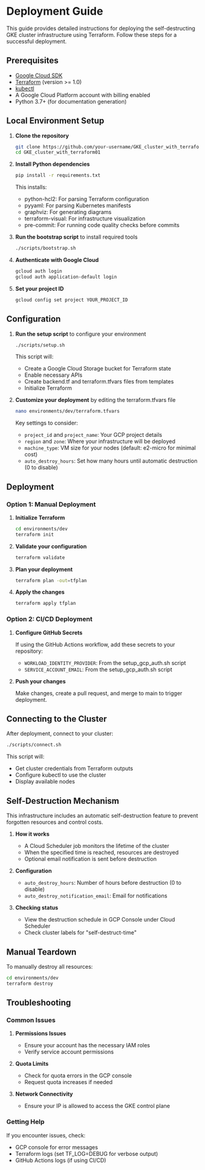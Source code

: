 # Deployment Guide

This guide provides detailed instructions for deploying the self-destructing GKE cluster infrastructure using Terraform. Follow these steps for a successful deployment.

## Prerequisites

- [Google Cloud SDK](https://cloud.google.com/sdk/docs/install)
- [Terraform](https://developer.hashicorp.com/terraform/downloads) (version >= 1.0)
- [kubectl](https://kubernetes.io/docs/tasks/tools/)
- A Google Cloud Platform account with billing enabled
- Python 3.7+ (for documentation generation)

## Local Environment Setup

1. **Clone the repository**

   ```bash
   git clone https://github.com/your-username/GKE_cluster_with_terraform01.git
   cd GKE_cluster_with_terraform01
   ```

2. **Install Python dependencies**

   ```bash
   pip install -r requirements.txt
   ```

   This installs:
   - python-hcl2: For parsing Terraform configuration
   - pyyaml: For parsing Kubernetes manifests
   - graphviz: For generating diagrams
   - terraform-visual: For infrastructure visualization
   - pre-commit: For running code quality checks before commits

3. **Run the bootstrap script** to install required tools

   ```bash
   ./scripts/bootstrap.sh
   ```

4. **Authenticate with Google Cloud**

   ```bash
   gcloud auth login
   gcloud auth application-default login
   ```

5. **Set your project ID**

   ```bash
   gcloud config set project YOUR_PROJECT_ID
   ```

## Configuration

1. **Run the setup script** to configure your environment

   ```bash
   ./scripts/setup.sh
   ```

   This script will:
   - Create a Google Cloud Storage bucket for Terraform state
   - Enable necessary APIs
   - Create backend.tf and terraform.tfvars files from templates
   - Initialize Terraform

2. **Customize your deployment** by editing the terraform.tfvars file

   ```bash
   nano environments/dev/terraform.tfvars
   ```

   Key settings to consider:
   - `project_id` and `project_name`: Your GCP project details
   - `region` and `zone`: Where your infrastructure will be deployed
   - `machine_type`: VM size for your nodes (default: e2-micro for minimal cost)
   - `auto_destroy_hours`: Set how many hours until automatic destruction (0 to disable)

## Deployment

### Option 1: Manual Deployment

1. **Initialize Terraform**

   ```bash
   cd environments/dev
   terraform init
   ```

2. **Validate your configuration**

   ```bash
   terraform validate
   ```

3. **Plan your deployment**

   ```bash
   terraform plan -out=tfplan
   ```

4. **Apply the changes**

   ```bash
   terraform apply tfplan
   ```

### Option 2: CI/CD Deployment

1. **Configure GitHub Secrets**

   If using the GitHub Actions workflow, add these secrets to your repository:
   - `WORKLOAD_IDENTITY_PROVIDER`: From the setup_gcp_auth.sh script
   - `SERVICE_ACCOUNT_EMAIL`: From the setup_gcp_auth.sh script

2. **Push your changes**

   Make changes, create a pull request, and merge to main to trigger deployment.

## Connecting to the Cluster

After deployment, connect to your cluster:

```bash
./scripts/connect.sh
```

This script will:
- Get cluster credentials from Terraform outputs
- Configure kubectl to use the cluster
- Display available nodes

## Self-Destruction Mechanism

This infrastructure includes an automatic self-destruction feature to prevent forgotten resources and control costs.

1. **How it works**
   - A Cloud Scheduler job monitors the lifetime of the cluster
   - When the specified time is reached, resources are destroyed
   - Optional email notification is sent before destruction

2. **Configuration**
   - `auto_destroy_hours`: Number of hours before destruction (0 to disable)
   - `auto_destroy_notification_email`: Email for notifications

3. **Checking status**
   - View the destruction schedule in GCP Console under Cloud Scheduler
   - Check cluster labels for "self-destruct-time"

## Manual Teardown

To manually destroy all resources:

```bash
cd environments/dev
terraform destroy
```

## Troubleshooting

### Common Issues

1. **Permissions Issues**
   - Ensure your account has the necessary IAM roles
   - Verify service account permissions

2. **Quota Limits**
   - Check for quota errors in the GCP console
   - Request quota increases if needed

3. **Network Connectivity**
   - Ensure your IP is allowed to access the GKE control plane

### Getting Help

If you encounter issues, check:
- GCP console for error messages
- Terraform logs (set TF_LOG=DEBUG for verbose output)
- GitHub Actions logs (if using CI/CD)